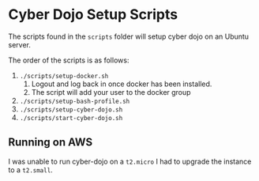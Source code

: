 # Cyber Dojo Setup Scripts

The scripts found in the `scripts` folder will setup cyber dojo on an Ubuntu server.

The order of the scripts is as follows:

1. `./scripts/setup-docker.sh`
    1. Logout and log back in once docker has been installed.
    1. The script will add your user to the docker group
1. `./scripts/setup-bash-profile.sh`
1. `./scripts/setup-cyber-dojo.sh`
1. `./scripts/start-cyber-dojo.sh`

## Running on AWS

I was unable to run cyber-dojo on a `t2.micro` I had to upgrade the instance to a `t2.small`.